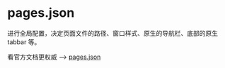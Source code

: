 # pages.json

进行全局配置，决定页面文件的路径、窗口样式、原生的导航栏、底部的原生 tabbar 等。

看官方文档更权威 --> [pages.json](https://uniapp.dcloud.net.cn/collocation/pages.html)
